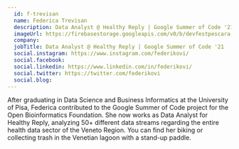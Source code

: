 ```yaml
---
  id: f-trevisan
  name: Federica Trevisan
  description: Data Analyst @ Healthy Reply | Google Summer of Code '21
  imageUrl: https://firebasestorage.googleapis.com/v0/b/devfestpescara-2023.appspot.com/o/speakers%2Ff-trevisan.png?alt=media&token=74431e90-ba40-47ce-b7ee-4c78dc9701af
  company: 
  jobTitle: Data Analyst @ Healthy Reply | Google Summer of Code '21
  social.instagram: https://www.instagram.com/federikovi/
  social.facebook: 
  social.linkedin: https://www.linkedin.com/in/federikovi/
  social.twitter: https://twitter.com/federikovi
  social.blog: 
---
```

After graduating in Data Science and Business Informatics at the University of Pisa, Federica contributed to the Google Summer of Code project for the Open Bioinformatics Foundation. 
She now works as Data Analyst for Healthy Reply, analyzing 50+ different data streams regarding the entire health data sector of the Veneto Region.
You can find her biking or collecting trash in the Venetian lagoon with a stand-up paddle.
  